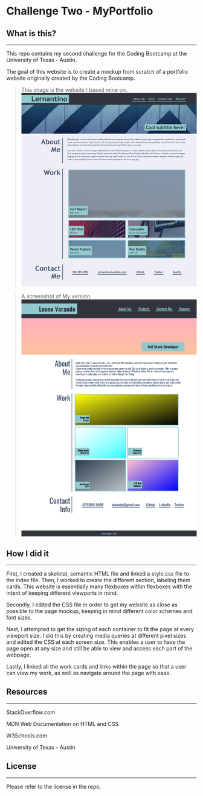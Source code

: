 # Challenge Two - MyPortfolio

## What is this?
---

This repo contains my second challenge for the Coding Bootcamp at the University of Texas - Austin. 

The goal of this website is to create a mockup from scratch of a portfolio website originally created by the Coding Bootcamp. 

>This image is the website I based mine on.
![screenshot-of-mockup](assets/images/challenge-2-screenshot.png)

>A screenshot of My version.
![my-version-of-the-mockup-website](assets/images/my-version.png)

## How I did it
---

First, I created a skeletal, semantic HTML file and linked a style.css file to the index file. Then, I worked to create the different section, labeling them cards. This website is essentially many flexboxes within flexboxes with the intent of keeping different viewports in mind. 

Secondly, I edited the CSS file in order to get my website as close as possible to the page mockup, keeping in mind different color schemes and font sizes.

Next, I attempted to get the sizing of each container to fit the page at every viewport size. I did this by creating media queries at different pixel sizes and edited the CSS at each screen size. This enables a user to have the page open at any size and still be able to view and access each part of the webpage.

Lastly, I linked all the work cards and links within the page so that a user can view my work, as well as navigate around the page with ease.

## Resources
---

StackOverflow.com

MDN Web Documentation on HTML and CSS

W3Schools.com

University of Texas - Austin

## License
---

Please refer to the license in the repo.